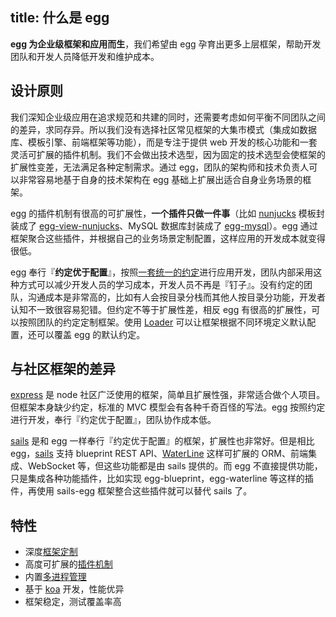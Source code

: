title: 什么是 egg
---

**egg 为企业级框架和应用而生**，我们希望由 egg 孕育出更多上层框架，帮助开发团队和开发人员降低开发和维护成本。

## 设计原则

我们深知企业级应用在追求规范和共建的同时，还需要考虑如何平衡不同团队之间的差异，求同存异。所以我们没有选择社区常见框架的大集市模式（集成如数据库、模板引擎、前端框架等功能），而是专注于提供 web 开发的核心功能和一套灵活可扩展的插件机制。我们不会做出技术选型，因为固定的技术选型会使框架的扩展性变差，无法满足各种定制需求。通过 egg，团队的架构师和技术负责人可以非常容易地基于自身的技术架构在 egg 基础上扩展出适合自身业务场景的框架。

egg 的插件机制有很高的可扩展性，**一个插件只做一件事**（比如 [nunjucks] 模板封装成了 [egg-view-nunjucks](https://github.com/eggjs/egg-view-nunjucks)、MySQL 数据库封装成了 [egg-mysql](https://github.com/eggjs/egg-mysql)）。egg 通过框架聚合这些插件，并根据自己的业务场景定制配置，这样应用的开发成本就变得很低。

egg 奉行『**约定优于配置**』，按照[一套统一的约定](../advanced/loader.md)进行应用开发，团队内部采用这种方式可以减少开发人员的学习成本，开发人员不再是『钉子』。没有约定的团队，沟通成本是非常高的，比如有人会按目录分栈而其他人按目录分功能，开发者认知不一致很容易犯错。但约定不等于扩展性差，相反 egg 有很高的扩展性，可以按照团队的约定定制框架。使用 [Loader](../advanced/loader.md) 可以让框架根据不同环境定义默认配置，还可以覆盖 egg 的默认约定。

## 与社区框架的差异

[express] 是 node 社区广泛使用的框架，简单且扩展性强，非常适合做个人项目。但框架本身缺少约定，标准的 MVC 模型会有各种千奇百怪的写法。egg 按照约定进行开发，奉行『约定优于配置』，团队协作成本低。

[sails] 是和 egg 一样奉行『约定优于配置』的框架，扩展性也非常好。但是相比 egg，[sails] 支持 blueprint REST API、[WaterLine] 这样可扩展的 ORM、前端集成、WebSocket 等，但这些功能都是由 sails 提供的。而 egg 不直接提供功能，只是集成各种功能插件，比如实现 egg-blueprint，egg-waterline 等这样的插件，再使用 sails-egg 框架整合这些插件就可以替代 sails 了。

## 特性

- 深度[框架定制](../advanced/framework.md)
- 高度可扩展的[插件机制](../advanced/plugin.md)
- 内置[多进程管理](../advanced/cluster.md)
- 基于 [koa] 开发，性能优异
- 框架稳定，测试覆盖率高

[sails]: http://sailsjs.com
[express]: http://expressjs.com
[koa]: http://koajs.com
[nunjucks]: https://mozilla.github.io/nunjucks
[WaterLine]: https://github.com/balderdashy/waterline
